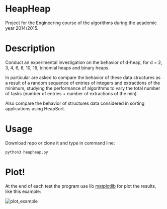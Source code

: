 # HeapHeap
Project for the Engineering course of the algorithms during the academic year 2014/2015.

# Description

Conduct an experimental investigation on the behavior of d-heap, for d = 2, 3, 4, 6, 8, 10, 16, binomial heaps and binary heaps.

In particular are asked to compare the behavior of these data structures as a result of a random sequence of entries of integers and extractions of the minimum, studying the performance of algorithms to vary the total number of tasks (number of entries + number of extractions of the min).

Also compare the behavior of structures data considered in sorting applications using HeapSort.

# Usage

Download repo or clone it and type in command line:

```
python3 heapheap.py
```
# Plot!

At the end of each test the program use lib [matplotlib](http://matplotlib.org) for plot the results, like this example:

![plot_example](/figure_1.png)
